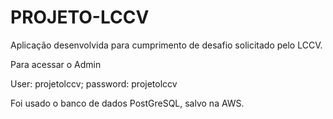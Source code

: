 # PROJETO-LCCV

Aplicação desenvolvida para cumprimento de desafio solicitado pelo LCCV.

Para acessar o Admin

User: projetolccv;
password: projetolccv

Foi usado o banco de dados PostGreSQL, salvo na AWS.
